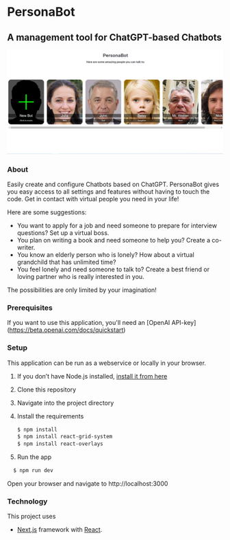 # PersonaBot
## A management tool for ChatGPT-based Chatbots

![UI](/public/PersBotUI.png)

### About

Easily create and configure Chatbots based on ChatGPT. PersonaBot gives you easy access to all settings and features without having to touch the code.
Get in contact with virtual people you need in your life!

Here are some suggestions:

- You want to apply for a job and need someone to prepare for interview questions? Set up a virtual boss.
- You plan on writing a book and need someone to help you? Create a co-writer.
- You know an elderly person who is lonely? How about a virtual grandchild that has unlimited time?
- You feel lonely and need someone to talk to? Create a best friend or loving partner who is really interested in you.

The possibilities are only limited by your imagination!


### Prerequisites

If you want to use this application, you'll need an [OpenAI API-key] (https://beta.openai.com/docs/quickstart)

### Setup

This application can be run as a webservice or locally in your browser.

1. If you don’t have Node.js installed, [install it from here](https://nodejs.org/en/)

2. Clone this repository

3. Navigate into the project directory

4. Install the requirements

   ```bash
   $ npm install
   $ npm install react-grid-system
   $ npm install react-overlays
   ```
5. Run the app
 ```bash
   $ npm run dev
   ```
Open your browser and navigate to  http://localhost:3000

### Technology

This project uses

- [Next.js](https://nextjs.org/) framework with [React](https://reactjs.org/). 
